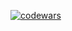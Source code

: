 [![codewars](https://www.codewars.com/users/username/badges/large)](https://www.codewars.com/users/username)   
